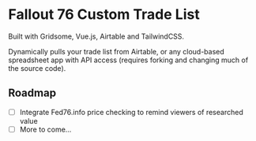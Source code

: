 # Fallout 76 Custom Trade List

Built with Gridsome, Vue.js, Airtable and TailwindCSS.

Dynamically pulls your trade list from Airtable, or any cloud-based spreadsheet app with API access (requires forking and changing much of the source code).


## Roadmap

- [ ] Integrate Fed76.info price checking to remind viewers of researched value
- [ ] More to come...